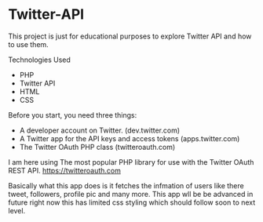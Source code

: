 # Twitter-API
This project is just for educational purposes to explore Twitter API and how to use them.

Technologies Used
* PHP
* Twitter API
* HTML
* CSS


Before you start, you need three things:

* A developer account on Twitter. (dev.twitter.com)
* A Twitter app for the API keys and access tokens (apps.twitter.com)
* The Twitter OAuth PHP class (twitteroauth.com)

I am here using The most popular PHP library for use with the Twitter OAuth REST API. https://twitteroauth.com

Basically what this app does is it fetches the infmation of users like there tweet, followers, profile pic and many more. This app wll be be advanced in future right now this has limited css styling which should follow soon to next level.
